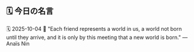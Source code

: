 ## 🗓️ 今日の名言

<!--START_SECTION:quote-->
🗓️ 2025-10-04
💬 "Each friend represents a world in us, a world not born until they arrive, and it is only by this meeting that a new world is born." — Anaïs Nin
<!--END_SECTION:quote-->

